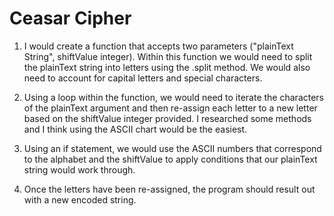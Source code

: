 # Ceasar Cipher




1. I would create a function that accepts two parameters ("plainText String", shiftValue integer). Within this function we would need to split the plainText string into letters using the .split method. We would also need to account for capital letters and special characters.

1. Using a loop within the function, we would need to iterate the characters of the plainText argument and then re-assign each letter to a new letter based on the shiftValue integer provided. I researched some methods and I think using the ASCII chart would be the easiest.

1. Using an if statement, we would use the ASCII numbers that correspond to the alphabet and  the shiftValue to apply conditions that our plainText string would  work through.

1. Once the letters have been re-assigned, the program should result out with a new encoded string.
